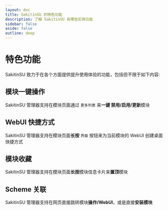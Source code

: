 ```yaml
---
layout: doc
title: SakitinSU 的特色功能
description: 了解 SakitinSU 有哪些实用功能
sidebar: false
aside: false
outline: deep
---
```


# 特色功能

SakitinSU 致力于在各个方面提供提升使用体验的功能，包括但不限于如下内容:

## 模块一键操作

SakitinSU 管理器支持在模块页面通过 `更多列表` 来**一键 禁用/启用/更新**模块

## WebUI 快捷方式

SakitinSU 管理器支持在模块页面**长按** `界面` 按钮来为当前模块的 WebUI 创建桌面快捷方式

## 模块收藏

SakitinSU 管理器支持在模块页面**长按**模块信息卡片来**置顶**模块

## Scheme 关联

SakitinSU 管理器支持在网页直接跳转模块**操作/WebUI**，或是直接**安装模块**
